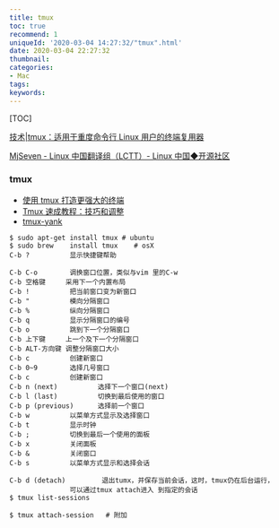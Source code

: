 ```yaml
---
title: tmux
toc: true
recommend: 1
uniqueId: '2020-03-04 14:27:32/"tmux".html'
date: 2020-03-04 22:27:32
thumbnail:
categories:
- Mac
tags:
keywords:
---
```


[TOC]

<!--more-->

[技术|tmux：适用于重度命令行 Linux 用户的终端复用器](https://linux.cn/article-10480-1.html)

[MjSeven - Linux 中国翻译组（LCTT）- Linux 中国◆开源社区](https://linux.cn/lctt/MjSeven)

### tmux

- [使用 tmux 打造更强大的终端](https://linux.cn/article-8421-1.html)
- [Tmux 速成教程：技巧和调整](http://blog.jobbole.com/87584/)
- [tmux-yank](https://tmux-plugins.github.io/tmux-yank/)

```
$ sudo apt-get install tmux # ubuntu
$ sudo brew    install tmux    # osX
C-b ?          显示快捷键帮助

C-b C-o        调换窗口位置，类似与vim 里的C-w
C-b 空格键     采用下一个内置布局
C-b !          把当前窗口变为新窗口
C-b "          模向分隔窗口
C-b %          纵向分隔窗口
C-b q          显示分隔窗口的编号
C-b o          跳到下一个分隔窗口
C-b 上下键     上一个及下一个分隔窗口
C-b ALT-方向键 调整分隔窗口大小
C-b c          创建新窗口
C-b 0~9        选择几号窗口
C-b c          创建新窗口
C-b n (next)          选择下一个窗口(next)
C-b l (last)          切换到最后使用的窗口
C-b p (previous)      选择前一个窗口
C-b w          以菜单方式显示及选择窗口
C-b t          显示时钟
C-b ;          切换到最后一个使用的面板
C-b x          关闭面板
C-b &          关闭窗口
C-b s          以菜单方式显示和选择会话

C-b d (detach)         退出tumx，并保存当前会话，这时，tmux仍在后台运行，
               可以通过tmux attach进入 到指定的会话
$ tmux list-sessions

$ tmux attach-session   # 附加
```

### 
